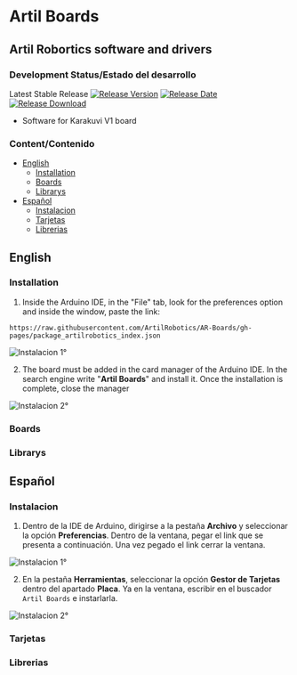 # Artil Boards
## Artil Robortics software and drivers
### Development Status/Estado del desarrollo
Latest Stable Release  [![Release Version](https://img.shields.io/github/release/ArtilRobotics/AR-Boards)](https://github.com/ArtilRobotics/AR-Boards/releases/latest/) [![Release Date](https://img.shields.io/github/release-date/ArtilRobotics/AR-Boards)](https://github.com/ArtilRobotics/AR-Boards/releases/latest/) [![Release Download](https://img.shields.io/github/downloads/ArtilRobotics/AR-Boards/total)](https://github.com/ArtilRobotics/AR-Boards/releases/latest/)    
- Software for Karakuvi V1 board

### Content/Contenido
- [English](#englis)
    - [Installation](#installation)
    - [Boards](#boards)
    - [Librarys](#boards)
- [Español](#español)
    - [Instalacion](#instalacion)
    - [Tarjetas](#tarjetas)
    - [Librerias](#librerias)

## English

### Installation
1. Inside the Arduino IDE, in the "File" tab, look for the preferences option and inside the window, paste the link:
```
https://raw.githubusercontent.com/ArtilRobotics/AR-Boards/gh-pages/package_artilrobotics_index.json
```

![Instalacion 1°](https://github.com/ArtilRobotics/AR-Boards/blob/main/images/Intalacion%201°.gif)

2. The board must be added in the card manager of the Arduino IDE. In the search engine write "**Artil Boards**" and install it. Once the installation is complete, close the manager

![Instalacion 2°](https://github.com/ArtilRobotics/AR-Boards/blob/main/images/Instalacion%202°.gif)

### Boards

### Librarys

## Español

### Instalacion
1. Dentro de la IDE de Arduino, dirigirse a la pestaña **Archivo** y seleccionar la opción **Preferencias**. Dentro de la ventana, pegar el link que se presenta a continuación. Una vez pegado el link cerrar la ventana.

![Instalacion 1°](https://github.com/ArtilRobotics/AR-Boards/blob/main/images/Intalacion%201°.gif)

2. En la pestaña **Herramientas**, seleccionar la opción **Gestor de Tarjetas** dentro del apartado **Placa**. Ya en la ventana, escribir en el buscador `Artil Boards` e instarlarla.

![Instalacion 2°](https://github.com/ArtilRobotics/AR-Boards/blob/main/images/Instalacion%202°.gif)
### Tarjetas

### Librerias

